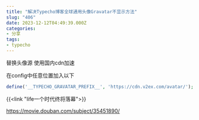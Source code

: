 ```yaml
---
title: "解决Typecho博客全球通用头像Gravatar不显示方法"
slug: "406"
date: 2023-12-12T04:49:39.000Z
categories:
- 分享
tags:
- typecho
---
```


替换头像源 使用国内cdn加速

在config中任意位置加入以下

```php
define('__TYPECHO_GRAVATAR_PREFIX__', 'https://cdn.v2ex.com/avatar/');
```
{{<link "life一个时代终将落幕">}}

https://movie.douban.com/subject/35451890/